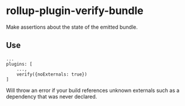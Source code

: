 rollup-plugin-verify-bundle
==========

Make assertions about the state of the emitted bundle.

Use
-----

```
...
plugins: [
    ...,
    verify({noExternals: true})
]
```

Will throw an error if your build references unknown externals such as a dependency that was never declared.
